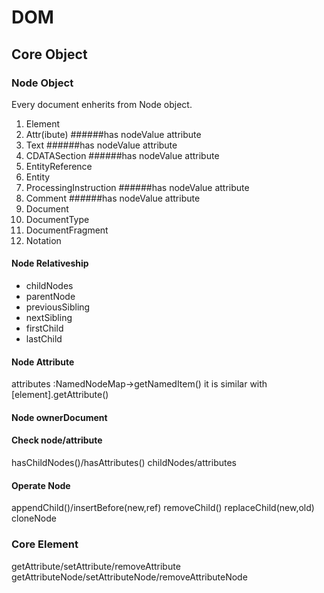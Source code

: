 # DOM #

## Core Object ##

### Node Object ###
Every document enherits from Node object.

1. Element
2. Attr(ibute) ######has nodeValue attribute
3. Text ######has nodeValue attribute
4. CDATASection ######has nodeValue attribute
5. EntityReference
6. Entity
7. ProcessingInstruction ######has nodeValue attribute
8. Comment ######has nodeValue attribute
9. Document
10. DocumentType
11. DocumentFragment
12. Notation

#### Node Relativeship ####

* childNodes
* parentNode
* previousSibling
* nextSibling
* firstChild
* lastChild

#### Node Attribute ####
attributes
:NamedNodeMap->getNamedItem() it is similar with [element].getAttribute()

#### Node ownerDocument ####

#### Check node/attribute ####
hasChildNodes()/hasAttributes()
childNodes/attributes

#### Operate Node ####
appendChild()/insertBefore(new,ref)
removeChild()
replaceChild(new,old)
cloneNode


### Core Element ###

getAttribute/setAttribute/removeAttribute
getAttributeNode/setAttributeNode/removeAttributeNode
